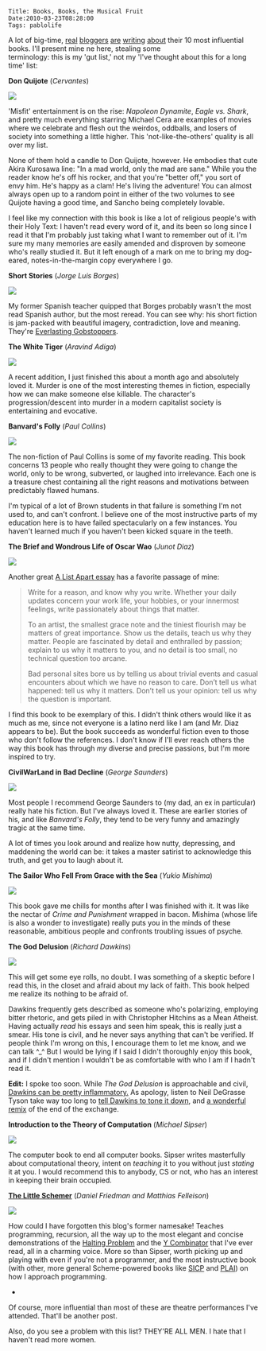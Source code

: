     Title: Books, Books, the Musical Fruit
    Date:2010-03-23T08:28:00
    Tags: pablolife

A lot of big-time, [real][1] [bloggers][2] [are][3] [writing][4] [about][5]
their 10 most influential books.  I'll present mine ne here, stealing some   
terminology: this is my 'gut list,' not my 'I've thought about this for a long
time' list:

**Don Quijote** (_Cervantes_)

[![][6]][7]

'Misfit' entertainment is on the rise: _Napoleon Dynamite_, _Eagle vs. Shark_,
and pretty much everything starring Michael Cera are examples of movies where
we celebrate and flesh out the weirdos, oddballs, and losers of society into
something a little higher. This 'not-like-the-others' quality is all over my
list.

None of them hold a candle to Don Quijote, however. He embodies that cute
Akira Kurosawa line: "In a mad world, only the mad are sane." While you the
reader know he's off his rocker, and that you're "better off," you sort of
envy him. He's happy as a clam! He's living the adventure! You can almost
always open up to a random point in either of the two volumes to see Quijote
having a good time, and Sancho being completely lovable.

I feel like my connection with this book is like a lot of religious people's
with their Holy Text: I haven't read every word of it, and its been so long
since I read it that I'm probably just taking what I want to remember out of
it. I'm sure my many memories are easily amended and disproven by someone
who's really studied it. But it left enough of a mark on me to bring my dog-
eared, notes-in-the-margin copy everywhere I go.

**Short Stories** (_Jorge Luis Borges_)

[![][8]][9]

My former Spanish teacher quipped that Borges probably wasn't the most read
Spanish author, but the most reread. You can see why: his short fiction is
jam-packed with beautiful imagery, contradiction, love and meaning. They're
[Everlasting Gobstoppers][10].

**The White Tiger** (_Aravind Adiga_)

[![][11]][12]

A recent addition, I just finished this about a month ago and absolutely loved
it. Murder is one of the most interesting themes in fiction, especially how we
can make someone else killable. The character's progression/descent into
murder in a modern capitalist society is entertaining and evocative.

**Banvard's Folly** (_Paul Collins_)

[![][13]][14]

The non-fiction of Paul Collins is some of my favorite reading. This book
concerns 13 people who really thought they were going to change the world,
only to be wrong, subverted, or laughed into irrelevance. Each one is a
treasure chest containing all the right reasons and motivations between
predictably flawed humans.


I'm typical of a lot of Brown students in that failure is something I'm not
used to, and can't confront. I believe one of the most instructive parts of my
education here is to have failed spectacularly on a few instances. You haven't
learned much if you haven't been kicked square in the teeth.

**The Brief and Wondrous Life of Oscar Wao** (_Junot Diaz_)

[![][15]][16]

Another great [A List Apart essay][17] has a favorite passage of mine:

> Write for a reason, and know why you write. Whether your daily updates concern
> your work life, your hobbies, or your innermost feelings, write passionately
> about things that matter.
>
> To an artist, the smallest grace note and the tiniest flourish may be matters
> of great importance. Show us the details, teach us why they matter. People are
> fascinated by detail and enthralled by passion; explain to us why it matters
> to you, and no detail is too small, no technical question too arcane.
>
> Bad personal sites bore us by telling us about trivial events and casual
> encounters about which we have no reason to care. Don’t tell us what happened:
> tell us why it matters. Don’t tell us your opinion: tell us why the question
> is important.

I find this book to be exemplary of this. I didn't think others would like it
as much as me, since not everyone is a latino nerd like I am (and Mr. Diaz
appears to be). But the book succeeds as wonderful fiction even to those who
don't follow the references. I don't know if I'll ever reach others the way
this book has through _my_ diverse and precise passions, but I'm more inspired
to try.

**CivilWarLand in Bad Decline** (_George Saunders_)

[![][18]][19]

Most people I recommend George Saunders to (my dad, an ex in particular)
really hate his fiction. But I've always loved it. These are earlier stories
of his, and like _Banvard's Folly_, they tend to be very funny and amazingly
tragic at the same time.


A lot of times you look around and realize how nutty, depressing, and
maddening the world can be: it takes a master satirist to acknowledge this
truth, and get you to laugh about it.

**The Sailor Who Fell From Grace with the Sea** (_Yukio Mishima_)

[![][20]][21]

This book gave me chills for months after I was finished with it. It was like
the nectar of _Crime and Punishment_ wrapped in bacon. Mishima (whose life is
also a wonder to investigate) really puts you in the minds of these
reasonable, ambitious people and confronts troubling issues of psyche.

**The God Delusion** (_Richard Dawkins_)

[![][22]][23]

This will get some eye rolls, no doubt. I was something of a skeptic before I
read this, in the closet and afraid about my lack of faith. This book helped
me realize its nothing to be afraid of.

Dawkins frequently gets described as someone who's polarizing, employing
bitter rhetoric, and gets piled in with Christopher Hitchins as a Mean
Atheist. Having actually _read_ his essays and seen him speak, this is really
just a smear. His tone is civil, and he never says anything that can't be
verified. If people think I'm wrong on this, I encourage them to let me know,
and we can talk ^_^ But I would be lying if I said I didn't thoroughly enjoy
this book, and if I didn't mention I wouldn't be as comfortable with who I am
if I hadn't read it.

**Edit:** I spoke too soon. While _The God Delusion_ is approachable and
civil, [Dawkins can be pretty inflammatory.][24] As apology, listen to Neil
DeGrasse Tyson take way too long to [tell Dawkins to tone it down][25], and [a
wonderful remix][26] of the end of the exchange.

**Introduction to the Theory of Computation** (_Michael Sipser_)

[![][27]][28]

The computer book to end all computer books. Sipser writes masterfully about
computational theory, intent on _teaching_ it to you without just _stating_ it
at you. I would recommend this to anybody, CS or not, who has an interest in
keeping their brain occupied.

**[The Little Schemer][29]** (_Daniel Friedman and Matthias Felleison_)

[![][30]][31]

How could I have forgotten this blog's former namesake! Teaches programming,
recursion, all the way up to the most elegant and concise demonstrations of
the [Halting Problem][32] and the [Y Combinator][33] that I've ever read, all
in a charming voice. More so than Sipser, worth picking up and playing with
even if you're not a programmer, and the most instructive book (with other,
more general Scheme-powered books like [SICP][34] and [PLAI][35]) on how I
approach programming.

-

Of course, more influential than most of these are theatre performances I've
attended. That'll be another post.

Also, do you see a problem with this list? THEY'RE ALL MEN. I hate that I
haven't read more women.

   [1]: http://trueslant.com/conorfriedersdorf/2010/03/20/writing-that-influenced-me/
   [2]: http://www.theatlantic.com/culture/archive/2010/03/all-the-other-blogs-are-doing-it/37805/
   [3]: http://yglesias.thinkprogress.org/archives/2010/03/influential-books.php
   [4]: http://www.marginalrevolution.com/marginalrevolution/2010/03/books-which-have-influenced-me-most.html
   [5]: http://trueslant.com/matthewsteinglass/2010/03/19/4-of-the-10-books-that-influenced-me-most/
   [6]: http://2.bp.blogspot.com/_3ys1dwfzc2w/S6le9tX4ISI/AAAAAAAAADQ/ke5jBjb6aRE/s200/quijote.png
   [7]: http://2.bp.blogspot.com/_3ys1dwfzc2w/S6le9tX4ISI/AAAAAAAAADQ/ke5jBjb6aRE/s1600-h/quijote.png
   [8]: http://1.bp.blogspot.com/_3ys1dwfzc2w/S6leA4uqu0I/AAAAAAAAACw/1jGVb3uF_rc/s200/borges.jpg
   [9]: http://1.bp.blogspot.com/_3ys1dwfzc2w/S6leA4uqu0I/AAAAAAAAACw/1jGVb3uF_rc/s1600-h/borges.jpg
   [10]: http://en.wikipedia.org/wiki/Everlasting_Gobstopper
   [11]: http://1.bp.blogspot.com/_3ys1dwfzc2w/S6le-tf_w_I/AAAAAAAAADo/0rkjTmGEuMY/s200/whitetiger.jpg
   [12]: http://1.bp.blogspot.com/_3ys1dwfzc2w/S6le-tf_w_I/AAAAAAAAADo/0rkjTmGEuMY/s1600-h/whitetiger.jpg
   [13]: http://4.bp.blogspot.com/_3ys1dwfzc2w/S6leAg4eiWI/AAAAAAAAACo/p9o_Gh1JsWc/s200/banvards.jpg
   [14]: http://4.bp.blogspot.com/_3ys1dwfzc2w/S6leAg4eiWI/AAAAAAAAACo/p9o_Gh1JsWc/s1600-h/banvards.jpg
   [15]: http://2.bp.blogspot.com/_3ys1dwfzc2w/S6leCYzNjyI/AAAAAAAAADI/yePpuQyjFBM/s200/junot.jpg
   [16]: http://2.bp.blogspot.com/_3ys1dwfzc2w/S6leCYzNjyI/AAAAAAAAADI/yePpuQyjFBM/s1600-h/junot.jpg
   [17]: http://www.alistapart.com/articles/writeliving
   [18]: http://4.bp.blogspot.com/_3ys1dwfzc2w/S6leBW2PEZI/AAAAAAAAAC4/tVkvwY-zVWg/s200/civilwarland.jpg
   [19]: http://4.bp.blogspot.com/_3ys1dwfzc2w/S6leBW2PEZI/AAAAAAAAAC4/tVkvwY-zVWg/s1600-h/civilwarland.jpg
   [20]: http://3.bp.blogspot.com/_3ys1dwfzc2w/S6le93vY8WI/AAAAAAAAADY/-5mEH18Xf_4/s200/sailor.jpg
   [21]: http://3.bp.blogspot.com/_3ys1dwfzc2w/S6le93vY8WI/AAAAAAAAADY/-5mEH18Xf_4/s1600-h/sailor.jpg
   [22]: http://3.bp.blogspot.com/_3ys1dwfzc2w/S6leB84sXZI/AAAAAAAAADA/QFSS_9nU36Q/s200/goddelusion.jpg
   [23]: http://3.bp.blogspot.com/_3ys1dwfzc2w/S6leB84sXZI/AAAAAAAAADA/QFSS_9nU36Q/s1600-h/goddelusion.jpg
   [24]: http://richarddawkins.net/articles/5341
   [25]: http://www.youtube.com/watch?v=-_2xGIwQfik
   [26]: http://www.rathergood.com/science
   [27]: http://2.bp.blogspot.com/_3ys1dwfzc2w/S6le-eKRykI/AAAAAAAAADg/T6zN7wL8YrU/s200/sipser.jpg
   [28]: http://2.bp.blogspot.com/_3ys1dwfzc2w/S6le-eKRykI/AAAAAAAAADg/T6zN7wL8YrU/s1600-h/sipser.jpg
   [29]: http://www.ccs.neu.edu/home/matthias/BTLS/
   [30]: http://2.bp.blogspot.com/_3ys1dwfzc2w/S9jE8V-qpMI/AAAAAAAAAEQ/Fe6siKDlJhM/s320/schemer.jpg
   [31]: http://2.bp.blogspot.com/_3ys1dwfzc2w/S9jE8V-qpMI/AAAAAAAAAEQ/Fe6siKDlJhM/s1600/schemer.jpg
   [32]: http://en.wikipedia.org/wiki/Halting_problem
   [33]: http://en.wikipedia.org/wiki/Fixed_point_combinator#Y_combinator
   [34]: http://mitpress.mit.edu/sicp/full-text/book/book.html
   [35]: http://www.cs.brown.edu/~sk/Publications/Books/ProgLangs/2007-04-26/
